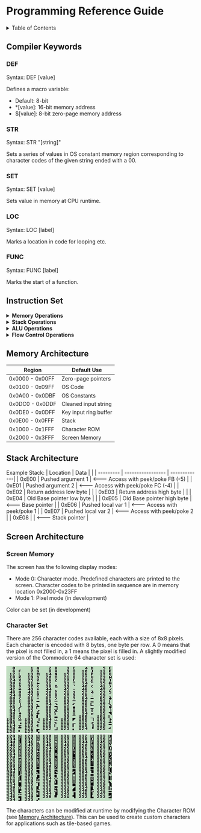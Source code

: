 # Programming Reference Guide

<!-- TABLE OF CONTENTS -->
<details>
  <summary>Table of Contents</summary>
  <ol>
    <li><a href="#compiler-keywords">Compiler Keywords</a></li>
    <li><a href="#instruction-set">Instruction Set</a></li>
    <li><a href="#memory-architecture">Memory Architecture</a></li>
    <li><a href="#stack-architecture">Stack Architecture</a></li>
    <li><a href="#screen-architecture">Screen Architecture</a></li>
  </ol>
</details>



## Compiler Keywords

### DEF
Syntax: DEF [value]

Defines a macro variable:
- Default: 8-bit
- *[value]: 16-bit memory address
- $[value]: 8-bit zero-page memory address

### STR
Syntax: STR "[string]"

Sets a series of values in OS constant memory region corresponding to character codes of the given string ended with a 00.

### SET
Syntax: SET [value]

Sets value in memory at CPU runtime.

### LOC
Syntax: LOC [label]

Marks a location in code for looping etc.

### FUNC
Syntax: FUNC [label]

Marks the start of a function.

## Instruction Set

<details>
  <summary><b>Memory Operations</b></summary>

### MOV [Ar/Br] [MEM]

- Description: Move value at memory into A or B.
- Opcode: MOV && MEMA/MEMB (0x01/0x02)
- Clock cycles: 12
- Memory bytes: 3

### MOV [Ar/Br] &lt;immed>

- Description: Move immediate value into A or B.
- Opcode: MOV && IMMEDA/IMMEDB (0x03/0x04)
- Clock cycles: 8
- Memory bytes: 2

### MOV [MEM] [Ar/Br]

- Description: Move value in A or B into memory.
- Opcode: MOV && STORA/STORB (0x05/0x06)
- Clock cycles: 12
- Memory bytes: 3

### SWP

- Description: Swap A and B registers.
- Opcode: SWP && MOV (0x07)
- Clock cycles: 7
- Memory bytes: 1

### LDO [MEM]

- Description: Load into A from given address in MEM with offset in B.
- Opcode: MOV && SHL (0x08)
- Clock cycles: 18
- Memory bytes: 3

### STO [MEM]

- Description: Store A into given address in MEM with offset in B.
- Opcode: MOV && SHR (0x09)
- Clock cycles: 19
- Memory bytes: 3

### LDZ Ar

- Description: Load into A from zero-page pointer address in A with offset in B.
- Opcode: MOV && INCA (0x0C)
- Clock cycles: 16
- Memory bytes: 1

### LDZ [$ZP]

- Description: Load into A from given zero-page pointer address with offset in B.
- Opcode: MOV && DECA (0x0A)
- Clock cycles: 18
- Memory bytes: 2

### STZ [$ZP]

- Description: Store A into given zero-page pointer address with offset in B.
- Opcode: MOV && DECB (0x0B)
- Clock cycles: 19
- Memory bytes: 2

### IO [Ar/Br]

- Description: Print value of A/B register to console
- Opcode: IO && MEMA/MEMB (0x31/0x32)
- Clock cycles: 4
- Memory bytes: 1

</details>

<details>
  <summary><b>Stack Operations</b></summary>

### PUSH Ar

- Description: Push A onto the stack and increment the stack pointer.
- Opcode: JMP && DECB (0x8B)
- Clock cycles: 13
- Memory bytes: 1

### PUSH &lt;immed>

- Description: Push the given value onto the stack and increment the stack pointer.
- Opcode: JMP && SWP (0x87)
- Clock cycles: 17
- Memory bytes: 2

### POP

- Description: Pop from the stack into A and decrement the stack pointer.
- Opcode: JMP && DECA (0x8A)
- Clock cycles: 12
- Memory bytes: 1

### PEEK Br

- Description: Load into A from the base pointer with the offset in B.
- Opcode: JMP && AUX (0x8E)
- Clock cycles: 16
- Memory bytes: 1

### PEEK &lt;immed>

- Description: Load into A from the base pointer with the given offset.
- Opcode: JMP && AUX (0x88)
- Clock cycles: 18
- Memory bytes: 2

### POKE Br

- Description: Store A into base pointer with the offset in B.
- Opcode: JMP && INCA (0x8C)
- Clock cycles: 14
- Memory bytes: 1

### POKE &lt;immed>

- Description: Store A into base pointer with the given offset.
- Opcode: JMP && SHR (0x89)
- Clock cycles: 19
- Memory bytes: 2

### CALL [MEM]

- Description: Call a function at given memory location.  Set new stack pointer and base pointer appropriately.
- Opcode: JMP && STORA (0x85)
- Clock cycles: 34
- Memory bytes: 3

### RET

- Description: Return from a function.  Set new stack pointer and base pointer appropriately.
- Opcode: JMP && STORB (0x86)
- Clock cycles: 28
- Memory bytes: 1

</details>

<details>
  <summary><b>ALU Operations</b></summary>

### ADD &lt;immed>

- Description: Add given value to A.
- Opcode: ADD && IMMEDA (0x13)
- Clock cycles: 11
- Memory bytes: 2

### ADD Br

- Description: Add B to A.
- Opcode: ADD && IMMEDB (0x14)
- Clock cycles: 5
- Memory bytes: 1

### SUB &lt;immed>

- Description: Subtract given value from A.
- Opcode: SUB && IMMEDA (0x43)
- Clock cycles: 11
- Memory bytes: 2

### SUB Br

- Description: Subtract B from A.
- Opcode: SUB && IMMEDB (0x44)
- Clock cycles: 5
- Memory bytes: 1

### CLC

- Description: Clear the ALU carry and overflow flags.
- Opcode: ADD && STORA (0x15)
- Clock cycles: 5
- Memory bytes: 1

### SHL

- Description: Bit shift left A register 1 bit
- Opcode: LOG && SHL (0x28)
- Clock cycles: 5
- Memory bytes: 1

### SHR

- Description: Bit shift right A register 1 bit
- Opcode: LOG && SHR (0x29)
- Clock cycles: 5
- Memory bytes: 1

### INC [Ar/Br]

- Description: Increment A/B register
- Opcode: LOG && INCA/INCB (0x2C/0x2D)
- Clock cycles: 5
- Memory bytes: 1

### DEC [Ar/Br]

- Description: Decrement A/B register
- Opcode: LOG && DECA/DECB (0x2A/0x2B)
- Clock cycles: 5
- Memory bytes: 1

### AND Br

- Description: Bitwise AND A and B register
- Opcode: LOG && MEMA (0x21)
- Clock cycles: 5
- Memory bytes: 1

### AND &lt;immed>

- Description: Bitwise AND immediate value with A
- Opcode: LOG && STORA (0x25)
- Clock cycles: 11
- Memory bytes: 2

### OR Br

- Description: Bitwise OR A and B register
- Opcode: LOG && MEMB (0x22)
- Clock cycles: 5
- Memory bytes: 1

### OR &lt;immed>

- Description: Bitwise OR immediate value with A
- Opcode: LOG && STORB (0x26)
- Clock cycles: 11
- Memory bytes: 2

### XOR Br

- Description: Bitwise XOR A and B register
- Opcode: LOG && IMMEDA (0x23)
- Clock cycles: 5
- Memory bytes: 1

### XOR &lt;immed>

- Description: Bitwise XOR immediate value with A
- Opcode: LOG && SWP (0x27)
- Clock cycles: 11
- Memory bytes: 2

### NOT

- Description: Bitwise NOT A register
- Opcode: LOG && IMMEDB (0x24)
- Clock cycles: 5
- Memory bytes: 1

</details>

<details>
  <summary><b>Flow Control Operations</b></summary>

### JMP [MEM]

- Description: Jump to memory location unconditionally
- Opcode: JMP && MEMA (0x81)
- Clock cycles: 11
- Memory bytes: 3

### JZ [MEM]

- Description: Jump to memory location if ALU result is zero
- Opcode: JZ && MEMA (0x91)
- Clock cycles: 11
- Memory bytes: 3

### JNZ [MEM]

- Description: Jump to memory location if ALU result is not zero
- Opcode: JNZ && MEMA (0xA1)
- Clock cycles: 11
- Memory bytes: 3

### JM [MEM]

- Description: Jump to memory location if ALU result is less than zero (minus)
- Opcode: JM && MEMA (0xB1)
- Clock cycles: 11
- Memory bytes: 3

### JP [MEM]

- Description: Jump to memory location if ALU result is greater than zero (positive)
- Opcode: JP && MEMA (0xC1)
- Clock cycles: 11
- Memory bytes: 3

### JC [MEM]

- Description: Jump to memory location if carry occurred on last ALU operation
- Opcode: JC && MEMA (0xD1)
- Clock cycles: 11
- Memory bytes: 3

### JNC [MEM]

- Description: Jump to memory location if carry did not occur on last ALU operation
- Opcode: JNC && MEMA (0xE1)
- Clock cycles: 11
- Memory bytes: 3

### JOF [MEM]

- Description: Jump to memory location if overflow occurred on last ALU operation
- Opcode: JC && MEMB (0xD2)
- Clock cycles: 11
- Memory bytes: 3

### JNOF [MEM]

- Description: Jump to memory location if overflow did not occur on last ALU operation
- Opcode: JNC && MEMB (0xE2)
- Clock cycles: 11
- Memory bytes: 3

</details>


## Memory Architecture

| Region | Default Use |
| --------- | ----------------- |
| 0x0000 - 0x00FF | Zero-page pointers |
| 0x0100 - 0x09FF | OS Code |
| 0x0A00 - 0x0DBF | OS Constants |
| 0x0DC0 - 0x0DDF | Cleaned input string |
| 0x0DE0 - 0x0DFF | Key input ring buffer |
| 0x0E00 - 0x0FFF | Stack |
| 0x1000 - 0x1FFF | Character ROM |
| 0x2000 - 0x3FFF | Screen Memory |

## Stack Architecture
Example Stack:
| Location | Data |  |
| --------- | ----------------- | -------------|
| 0xE00 | Pushed argument 1 | &lt;--- Access with peek/poke FB (-5) |
| 0xE01 | Pushed argument 2 | &lt;--- Access with peek/poke FC (-4) |
| 0xE02 | Return address low byte |  |
| 0xE03 | Return address high byte |  |
| 0xE04 | Old Base pointer low byte |  |
| 0xE05 | Old Base pointer high byte | &lt;--- Base pointer  |
| 0xE06 | Pushed local var 1 | &lt;--- Access with peek/poke 1 |
| 0xE07 | Pushed local var 2 | &lt;--- Access with peek/poke 2  |
| 0xE08 |  | &lt;--- Stack pointer  |

## Screen Architecture

### Screen Memory
The screen has the following display modes:
- Mode 0: Character mode.  Predefined characters are printed to the screen.  Character codes to be printed in sequence are in memory location 0x2000-0x23FF
- Mode 1: Pixel mode (in development)

Color can be set (in development)

### Character Set
There are 256 character codes available, each with a size of 8x8 pixels.  Each character is encoded with 8 bytes, one byte per row.  A 0 means that the pixel is not filled in, a 1 means the pixel is filled in.  A slightly modified version of the Commodore 64 character set is used:


  <a href="https://github.com/GrasonHumphrey/CPU_Python">
    <img src="../images/char_set_1_edit.jpg" alt="Character Set 1">
    </br>
    <img src="../images/char_set_2_edit.jpg" alt="Character Set 2">
  </a>

  The characters can be modified at runtime by modifying the Character ROM (see <a href="#memory-architecture">Memory Architecture</a>).  This can be used to create custom characters for applications such as tile-based games.